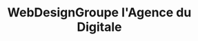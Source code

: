 ---
title: WebDesignGroupe l'Agence du Digitale
menu: Accueil
onpage_menu: true
body_classes: "modular header-image fullwidth"

content:
    items: '@self.modular'
    order:
         custom:
            - _callout
            - _achievements 
            - _team           
            - _portfolio
            - _presentation
            - _references
            - _contact
            - _blog            
            - _offer       
---